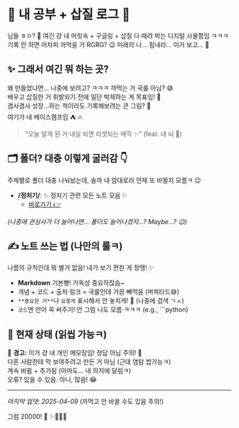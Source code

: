 # 🚀 내 공부 + 삽질 로그 📝

님들 ㅎㅇ? 👋 여긴 걍 내 머릿속 + 구글링 + 삽질 다 때려 박는 디지털 사물함임 ㅋㅋㅋ  
기록 안 하면 어차피 까먹을 거 RGRG? 😉 미래의 나... 힘내라... 이거 보고... 🙏

## ✨ 그래서 여긴 뭐 하는 곳?

왜 만들었냐면... 나중에 보려고? ㅋㅋㅋ 까먹는 거 국룰 아님? 😅  
배우고 삽질한 거 휘발되기 전에 일단 박제하는 게 목표임! 📌  
겸사겸사 성장...하는 척이라도 기록해보려는 큰 그림? 🎨    
여기가 내 베이스캠프임 ⛺ 🔥

> "오늘 알게 된 거 내일 되면 리셋되는 매직 ✨" (feat. 내 뇌 🧠)

## 🗂️ 폴더? 대충 이렇게 굴러감 👇

주제별로 폴더 대충 나눠놨는데, 솔까 내 맘대로라 언제 또 바뀔지 모름ㅋ 😉

*   **/정처기/**: ✨ 정처기 관련 모든 노트 모음 ✨
    *   [바로가기 👉](./정처기/)

*(나중에 관심사가 더 늘어나면... 폴더도 늘어나겠지...? Maybe...? 😉)*

## ✍️ 노트 쓰는 법 (나만의 룰ㅋ)

나름의 규칙인데 뭐 별거 없음! 내가 보기 편한 게 장땡! ✨

*   **Markdown** 기본빵! 가독성 중요하잖슴~
*   개념 + 코드 + 출처 링크 = 국룰인데 가끔 빼먹음 (머쓱타드😅)
*   `**중요한 거**`나 `요렇게` 표시해서 안 놓치게! 👀 (나중에 검색 ㄱㅅ)
*   ```코드```엔 언어 꼭 써주기! 안 그럼 나도 모름 ㅋㅋㅋ (e.g., ```python)

## 🚀 현재 상태 (읽씹 가능ㅋ)

🚨 **경고:** 이거 걍 내 개인 메모장임! 정답 아님 주의! 🚨  
다른 사람한테 막 보여주려고 만든 거 아님 (근데 염탐 쌉가능ㅋ)  
계속 바뀜 + 추가됨 (아마도... 내 의지에 달림ㅋ)  
오류? 있을 수 있음. 아니, 많음! 😂  

---

*마지막 업뎃: 2025-04-09* (까먹고 안 바꿀 수도 있음 주의!)

그럼 20000! 👋 ✨🚀🔥💯
